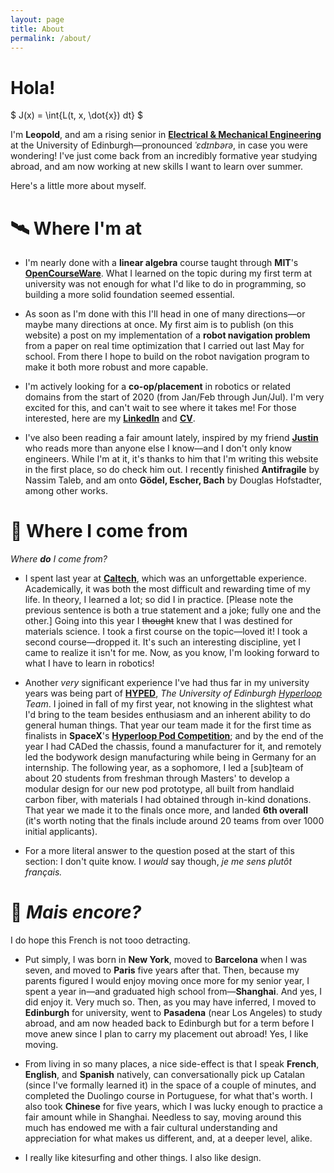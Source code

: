 ```yaml
---
layout: page
title: About
permalink: /about/
---
```


# Hola!

$ J(x) = \int{L(t, x, \dot{x}) dt} \$

I'm **Leopold**, and am a rising senior in **[Electrical & Mechanical Engineering](https://www.ed.ac.uk/studying/undergraduate/degrees/index.php?action=programme&code=HHH6)** at the University of Edinburgh—pronounced _ˈɛdɪnbərə_, in case you were wondering! I've just come back from an incredibly formative year studying abroad, and am now working at new skills I want to learn over summer.

Here's a little more about myself.

# 🛰️ Where I'm at
* I'm nearly done with a **linear algebra** course taught through **MIT**'s **[OpenCourseWare](https://ocw.mit.edu/courses/mathematics/18-06-linear-algebra-spring-2010/)**. What I learned on the topic during my first term at university was not enough for what I'd like to do in programming, so building a more solid foundation seemed essential.

* As soon as I'm done with this I'll head in one of many directions—or maybe many directions at once. My first aim is to publish (on this website) a post on my implementation of a **robot navigation problem** from a paper on real time optimization that I carried out last May for school. From there I hope to build on the robot navigation program to make it both more robust and more capable.

* I'm actively looking for a **co-op/placement** in robotics or related domains from the start of 2020 (from Jan/Feb through Jun/Jul). I'm very excited for this, and can't wait to see where it takes me! For those interested, here are my **[LinkedIn](https://www.linkedin.com/in/leopold-t/)** and **[CV](https://www.visualcv.com/leopold-t/)**.

* I've also been reading a fair amount lately, inspired by my friend **[Justin](https://glibert.io/)** who reads more than anyone else I know—and I don't only know engineers. While I'm at it, it's thanks to him that I'm writing this website in the first place, so do check him out. I recently finished **Antifragile** by Nassim Taleb, and am onto **Gödel, Escher, Bach** by Douglas Hofstadter, among other works.

# 🌌 Where I come from
_Where __do__ I come from?_

* I spent last year at **[Caltech](https://www.caltech.edu/)**, which was an unforgettable experience. Academically, it was both the most difficult and rewarding time of my life. In theory, I learned a lot; so did I in practice. \[Please note the previous sentence is both a true statement and a joke; fully one and the other.] Going into this year I ~~thought~~ knew that I was destined for materials science. I took a first course on the topic—loved it! I took a second course—dropped it. It's such an interesting discipline, yet I came to realize it isn't for me. Now, as you know, I'm looking forward to what I have to learn in robotics!

* Another _very_ significant experience I've had thus far in my university years was being part of **[HYPED](https://hyp-ed.com/)**, _The University of Edinburgh [Hyperloop](https://en.m.wikipedia.org/wiki/Hyperloop) Team_. I joined in fall of my first year, not knowing in the slightest what I'd bring to the team besides enthusiasm and an inherent ability to do general human things. That year our team made it for the first time as finalists in **SpaceX**'s **[Hyperloop Pod Competition](https://www.spacex.com/hyperloop)**; and by the end of the year I had CADed the chassis, found a manufacturer for it, and remotely led the bodywork design manufacturing while being in Germany for an internship. The following year, as a sophomore, I led a \[sub]team of about 20 students from freshman through Masters' to develop a modular design for our new pod prototype, all built from handlaid carbon fiber, with materials I had obtained through in-kind donations. That year we made it to the finals once more, and landed **6th overall** (it's worth noting that the finals include around 20 teams from over 1000 initial applicants).

* For a more literal answer to the question posed at the start of this section: I don't quite know. I _would_ say though, _je me sens plutôt français._

# 🔮 _Mais encore?_
I do hope this French is not tooo detracting.

* Put simply, I was born in **New York**, moved to **Barcelona** when I was seven, and moved to **Paris** five years after that. Then, because my parents figured I would enjoy moving once more for my senior year, I spent a year in—and graduated high school from—**Shanghai**. And yes, I did enjoy it. Very much so. Then, as you may have inferred, I moved to **Edinburgh** for university, went to **Pasadena** (near Los Angeles) to study abroad, and am now headed back to Edinburgh but for a term before I move anew since I plan to carry my placement out abroad! Yes, I like moving.

* From living in so many places, a nice side-effect is that I speak **French**, **English**, and **Spanish** natively, can conversationally pick up Catalan (since I've formally learned it) in the space of a couple of minutes, and completed the Duolingo course in Portuguese, for what that's worth. I also took **Chinese** for five years, which I was lucky enough to practice a fair amount while in Shanghai. Needless to say, moving around this much has endowed me with a fair cultural understanding and appreciation for what makes us different, and, at a deeper level, alike.

* I really like kitesurfing and other things. I also like design.

<!--- [email@domain.com](mailto:email@domain.com) --->
